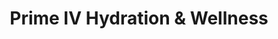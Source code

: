 ---
title: "Prime IV Hydration & Wellness"
url: /provo/prime-iv-hydration-and-wellness/
shop: beauty
---